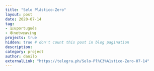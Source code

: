 ```yaml
---
title: "Selo Plástico-Zero"
layout: post
date: 2020-07-14
tag:
- 🇧🇷português
- 🕸netweaving
projects: true
hidden: true # don't count this post in blog pagination
description:
category: project
author: danilo
externalLink: "https://telegra.ph/Selo-Pl%C3%A1stico-Zero-07-14"
---
```

